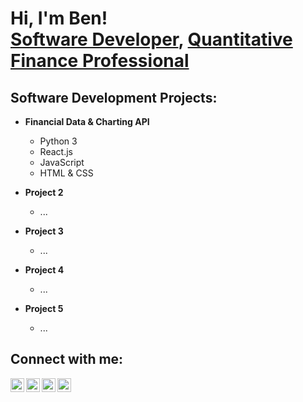 <h1>Hi, I'm Ben! <br/><a href="https://github.com/sanctusjack">Software Developer</a>, <a href="https://www.linkedin.com/in/benjamin-st-john-353a85278/"> 
 Quantitative Finance Professional</a></h1>

<h2>Software Development Projects:</h2>

- <b>Financial Data & Charting API</b>
  - Python 3
  - React.js
  - JavaScript
  - HTML & CSS
 
- <b>Project 2</b>
  - ...
- <b>Project 3</b>
  - ...
- <b>Project 4</b>
  - ...
- <b>Project 5</b>
  - ...
  
<h2>Connect with me:</h2>

<img align="left" alt="JoshMadakor | YouTube" width="22px" src="https://cdn.jsdelivr.net/npm/simple-icons@v3/icons/youtube.svg" />
<img align="left" alt="JoshMadakor | Twitter" width="22px" src="https://cdn.jsdelivr.net/npm/simple-icons@v3/icons/twitter.svg" />
<img align="left" alt="JoshMadakor | LinkedIn" width="22px" src="https://cdn.jsdelivr.net/npm/simple-icons@v3/icons/linkedin.svg" />
<img align="left" alt="JoshMadakor | Instagram" width="22px" src="https://cdn.jsdelivr.net/npm/simple-icons@v3/icons/instagram.svg" />

[linkedin]: https://www.linkedin.com/in/benjamin-st-john-353a85278/
